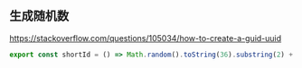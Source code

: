 ## 生成随机数

https://stackoverflow.com/questions/105034/how-to-create-a-guid-uuid

```js
export const shortId = () => Math.random().toString(36).substring(2) + Date.now().toString(36);
```
